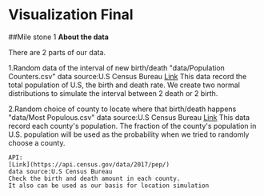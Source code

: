# Visualization Final

##Mile stone 1
**About the data**

There are 2 parts of our data.

1.Random data of the interval of new birth/death
    "data/Population Counters.csv"
    data source:U.S Census Bureau
    [Link](https://www.census.gov/popclock/)
    This data record the total population of U.S, the birth and death rate.
    We create two normal distributions to simulate the interval between 2 death or 2 birth.

2.Random choice of county to locate where that birth/death happens
    "data/Most Populous.csv"
    data source:U.S Census Bureau
    [Link](https://www.census.gov/popclock/)
    This data record each county's population. The fraction of the county's population in U.S. population
    will be used as the probability when we tried to randomly choose a county.

    API:
    [Link](https://api.census.gov/data/2017/pep/)
    data source:U.S Census Bureau
    Check the birth and death amount in each county.
    It also can be used as our basis for location simulation
